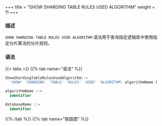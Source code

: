+++
title = "SHOW SHARDING TABLE RULES USED ALGORITHM"
weight = 11
+++

### 描述

`SHOW SHARDING TABLE RULES USED ALGORITHM` 语法用于查询指定逻辑库中使用指定分片算法的分片规则。

### 语法

{{< tabs >}}
{{% tab name="语法" %}}
```sql
ShowShardingTableRulesUsedAlgorithm::=
  'SHOW' 'SHARDING' 'TABLE' 'RULES' 'USED' 'ALGORITHM' algorithmName ('FROM' databaseName)?

algorithmName ::=
  identifier

databaseName ::=
  identifier
```
{{% /tab %}}
{{% tab name="铁路图" %}}
<iframe frameborder="0" name="diagram" id="diagram" width="100%" height="100%"></iframe>
{{% /tab %}}
{{< /tabs >}}


### 补充说明

- 未指定 `databaseName` 时，默认是当前使用的 `DATABASE`。 如果也未使用 `DATABASE` 则会提示 `No database selected`。

### 返回值说明

| 列    | 说明     |
|------|--------|
| type | 分片规则类型 |
| name | 分片规则名称 |

### 示例

- 查询指定逻辑库中使用指定分片算法的分片规则

```sql
SHOW SHARDING TABLE RULES USED ALGORITHM table_inline FROM sharding_db;
```

```sql
mysql> SHOW SHARDING TABLE RULES USED ALGORITHM table_inline FROM sharding_db;
+-------+--------------+
| type  | name         |
+-------+--------------+
| table | t_order_item |
+-------+--------------+
1 row in set (0.00 sec)
```

- 查询当前逻辑库中使用指定分片算法的分片规则

```sql
SHOW SHARDING TABLE RULES USED ALGORITHM table_inline;
```

```sql
mysql> SHOW SHARDING TABLE RULES USED ALGORITHM table_inline;
+-------+--------------+
| type  | name         |
+-------+--------------+
| table | t_order_item |
+-------+--------------+
1 row in set (0.01 sec)
```

### 保留字

`SHOW`、`SHARDING`、`TABLE`、`RULES`、`USED`、`ALGORITHM`、`FROM`

### 相关链接

- [保留字](/cn/user-manual/shardingsphere-proxy/distsql/syntax/reserved-word/)

